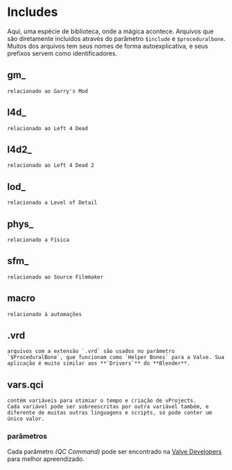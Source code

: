 # Includes
Aqui, uma espécie de biblioteca, onde a mágica acontece.
Arquivos que são diretamente incluídos através do parâmetro `$include` e `$proceduralbone`.  
Muitos dos arquivos tem seus nomes de forma autoexplicativa, e seus prefixos servem como identificadores.  

## gm_
	relacionado ao Garry's Mod

## l4d_
	relacionado ao Left 4 Dead

## l4d2_
	relacionado ao Left 4 Dead 2

## lod_
	relacionado a Level of Detail

## phys_
	relacionado a Física

## sfm_
	relacionado ao Source Filmmaker

## macro
	relacionado à automações

## .vrd
	arquivos com a extensão `.vrd` são usados no parâmetro `$ProceduralBone`, que funcionam como `Helper Bones` para a Valve. Sua aplicação é muito similar aos **`Drivers`** do **Blender**.
## vars.qci
	contém variáveis para otimiar o tempo e criação de vProjects.
	Cada variável pode ser sobreescritas por outra variável também, e diferente de muitas outras linguagens e scripts, só pode conter um único valor.

### parâmetros
 Cada parâmetro _(QC Command)_ pode ser encontrado na [Valve Developers](https://developer.valvesoftware.com/wiki/Category:QC_Commands) para melhor apreendizado.
